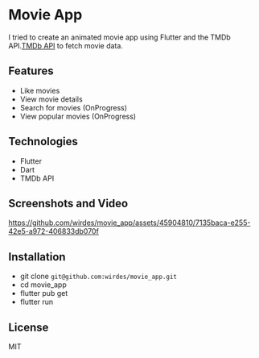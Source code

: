 # Movie App

I tried to create an animated movie app using Flutter and the TMDb API.[TMDb API](https://tmdb.org/) to fetch movie data.

## Features

- Like movies
- View movie details
- Search for movies (OnProgress)
- View popular movies (OnProgress)

## Technologies

- Flutter
- Dart
- TMDb API

## Screenshots and Video

https://github.com/wirdes/movie_app/assets/45904810/7135baca-e255-42e5-a972-406833db070f




## Installation

* git clone ``git@github.com:wirdes/movie_app.git``
* cd movie_app
* flutter pub get
* flutter run

## License

MIT

